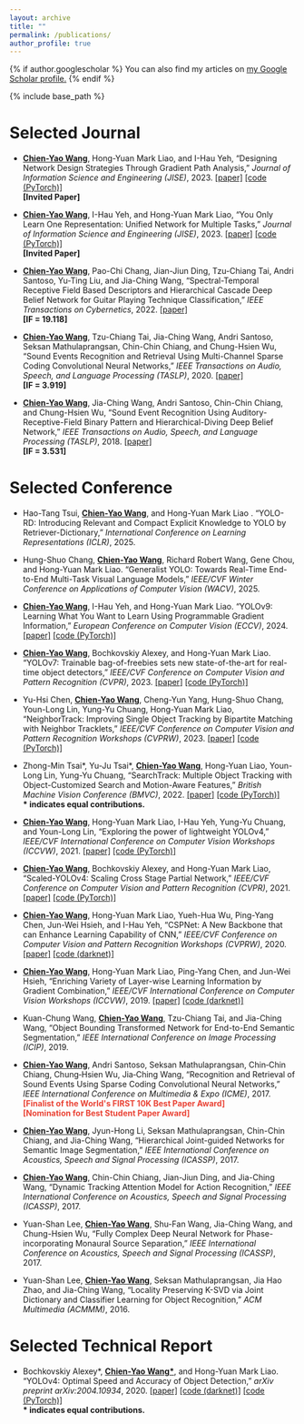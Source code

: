 ```yaml
---
layout: archive
title: ""
permalink: /publications/
author_profile: true
---
```


{% if author.googlescholar %}
  You can also find my articles on <u><a href="{{author.googlescholar}}">my Google Scholar profile</a>.</u>
{% endif %}

{% include base_path %}

Selected Journal
======
* <strong><U>Chien-Yao Wang</U></strong>, Hong-Yuan Mark Liao, and I-Hau Yeh, “Designing Network Design Strategies Through Gradient Path Analysis,” <I>Journal of Information Science and Engineering (JISE)</I>, 2023.
  <span style="color:#4285F4">[[paper]](https://jise.iis.sinica.edu.tw/JISESearch/pages/View/PaperView.jsf?keyId=190_2662)</span>
  <span style="color:#4285F4">[[code (PyTorch)]](https://github.com/WongKinYiu/yolov7)</span>
  <br> <strong>[Invited Paper]</strong>

* <strong><U>Chien-Yao Wang</U></strong>, I-Hau Yeh, and Hong-Yuan Mark Liao, “You Only Learn One Representation: Unified Network for Multiple Tasks,” <I>Journal of Information Science and Engineering (JISE)</I>, 2023. 
  <span style="color:#4285F4">[[paper]](https://jise.iis.sinica.edu.tw/JISESearch/pages/View/PaperView.jsf?keyId=190_2654)</span>
  <span style="color:#4285F4">[[code (PyTorch)]](https://github.com/WongKinYiu/yolor)</span>
  <br> <strong>[Invited Paper]</strong>

* <strong><U>Chien-Yao Wang</U></strong>, Pao-Chi Chang, Jian-Jiun Ding, Tzu-Chiang Tai, Andri Santoso, Yu-Ting Liu, and Jia-Ching Wang, “Spectral-Temporal Receptive Field Based Descriptors and Hierarchical Cascade Deep Belief Network for Guitar Playing Technique Classification,” <I>IEEE Transactions on Cybernetics</I>, 2022.
  <span style="color:#4285F4">[[paper]](https://ieeexplore.ieee.org/document/9198935)</span>
  <br> <strong>[IF = 19.118]</strong>

* <strong><U>Chien-Yao Wang</U></strong>, Tzu-Chiang Tai, Jia-Ching Wang, Andri Santoso, Seksan Mathulaprangsan, Chin-Chin Chiang, and Chung-Hsien Wu, “Sound Events Recognition and Retrieval Using Multi-Channel Sparse Coding Convolutional Neural Networks,” <I>IEEE Transactions on Audio, Speech, and Language Processing (TASLP)</I>, 2020.
  <span style="color:#4285F4">[[paper]](https://ieeexplore.ieee.org/document/8952659)</span>
  <br> <strong>[IF = 3.919]</strong>

* <strong><U>Chien-Yao Wang</U></strong>, Jia-Ching Wang, Andri Santoso, Chin-Chin Chiang, and Chung-Hsien Wu, “Sound Event Recognition Using Auditory-Receptive-Field Binary Pattern and Hierarchical-Diving Deep Belief Network,” <I>IEEE Transactions on Audio, Speech, and Language Processing (TASLP)</I>, 2018.
  <span style="color:#4285F4">[[paper]](https://ieeexplore.ieee.org/document/8007276)</span>
  <br> <strong>[IF = 3.531]</strong>

Selected Conference
======
  

* Hao-Tang Tsui, <strong><U>Chien-Yao Wang</U></strong>, and Hong-Yuan Mark Liao . “YOLO-RD: Introducing Relevant and Compact Explicit Knowledge to YOLO by Retriever-Dictionary,” <I>International Conference on Learning Representations (ICLR)</I>, 2025.

* Hung-Shuo Chang, <strong><U>Chien-Yao Wang</U></strong>, Richard Robert Wang, Gene Chou, and Hong-Yuan Mark Liao. “Generalist YOLO: Towards Real-Time End-to-End Multi-Task Visual Language Models,” <I>IEEE/CVF Winter Conference on Applications of Computer Vision (WACV)</I>, 2025.
  
* <strong><U>Chien-Yao Wang</U></strong>, I-Hau Yeh, and Hong-Yuan Mark Liao. “YOLOv9: Learning What You Want to Learn Using Programmable Gradient Information,” <I>European Conference on Computer Vision (ECCV)</I>, 2024.
  <span style="color:#4285F4">[[paper]](https://arxiv.org/abs/2402.13616)</span>
  <span style="color:#4285F4">[[code (PyTorch)]](https://github.com/WongKinYiu/yolov9)</span>
  
<!--* Kai-Wen Liang, Pin-Hsuan Li, Chung-Hsun Lo, <strong><U>Chien-Yao Wang</U></strong>, Yung-Fang Chen, Jia-Ching Wang, Pao-Chi Chang. “3D Face Reconstruction based on Weakly-Supervised Learning Morphable Face Model,” <I>IEEE International Conference on Image Processing (ICIP)</I>, 2023.
-->

* <strong><U>Chien-Yao Wang</U></strong>, Bochkovskiy Alexey, and Hong-Yuan Mark Liao. “YOLOv7: Trainable bag-of-freebies sets new state-of-the-art for real-time object detectors,” <I>IEEE/CVF Conference on Computer Vision and Pattern Recognition (CVPR)</I>, 2023.
  <span style="color:#4285F4">[[paper]](https://openaccess.thecvf.com/content/CVPR2023/html/Wang_YOLOv7_Trainable_Bag-of-Freebies_Sets_New_State-of-the-Art_for_Real-Time_Object_Detectors_CVPR_2023_paper.html)</span> 
  <span style="color:#4285F4">[[code (PyTorch)]](https://github.com/WongKinYiu/yolov7)</span>

* Yu-Hsi Chen, <strong><U>Chien-Yao Wang</U></strong>, Cheng-Yun Yang, Hung-Shuo Chang, Youn-Long Lin, Yung-Yu Chuang, Hong-Yuan Mark Liao, “NeighborTrack: Improving Single Object Tracking by Bipartite Matching with Neighbor Tracklets,” <I>IEEE/CVF Conference on Computer Vision and Pattern Recognition Workshops (CVPRW)</I>, 2023.
  <span style="color:#4285F4">[[paper]](https://openaccess.thecvf.com/content/CVPR2023W/CVSports/html/Chen_NeighborTrack_Single_Object_Tracking_by_Bipartite_Matching_With_Neighbor_Tracklets_CVPRW_2023_paper.html)</span> 
  <span style="color:#4285F4">[[code (PyTorch)]](https://github.com/franktpmvu/NeighborTrack)</span>

* Zhong-Min Tsai\*, Yu-Ju Tsai\*, <strong><U>Chien-Yao Wang</U></strong>, Hong-Yuan Liao, Youn-Long Lin, Yung-Yu Chuang, “SearchTrack: Multiple Object Tracking with Object-Customized Search and Motion-Aware Features,” <I>British Machine Vision Conference (BMVC)</I>, 2022.
  <span style="color:#4285F4">[[paper]](https://bmvc2022.mpi-inf.mpg.de/55/)</span> 
  <span style="color:#4285F4">[[code (PyTorch)]](https://github.com/qa276390/SearchTrack)</span>
  <br> <strong>\* indicates equal contributions.</strong>

* <strong><U>Chien-Yao Wang</U></strong>, Hong-Yuan Mark Liao, I-Hau Yeh, Yung-Yu Chuang, and Youn-Long Lin, “Exploring the power of lightweight YOLOv4,” <I>IEEE/CVF International Conference on Computer Vision Workshops (ICCVW)</I>, 2021.
  <span style="color:#4285F4">[[paper]](https://openaccess.thecvf.com/content/ICCV2021W/LPCV/html/Wang_Exploring_the_Power_of_Lightweight_YOLOv4_ICCVW_2021_paper.html)</span> 
  <span style="color:#4285F4">[[code (PyTorch)]](https://github.com/WongKinYiu/yolor)</span>

* <strong><U>Chien-Yao Wang</U></strong>, Bochkovskiy Alexey, and Hong-Yuan Mark Liao, “Scaled-YOLOv4: Scaling Cross Stage Partial Network,” <I>IEEE/CVF Conference on Computer Vision and Pattern Recognition (CVPR)</I>, 2021.
  <span style="color:#4285F4">[[paper]](https://openaccess.thecvf.com/content/CVPR2021/html/Wang_Scaled-YOLOv4_Scaling_Cross_Stage_Partial_Network_CVPR_2021_paper.html)</span> 
  <span style="color:#4285F4">[[code (PyTorch)]](https://github.com/WongKinYiu/ScaledYOLOv4)</span>

* <strong><U>Chien-Yao Wang</U></strong>, Hong-Yuan Mark Liao, Yueh-Hua Wu, Ping-Yang Chen, Jun-Wei Hsieh, and I-Hau Yeh, “CSPNet: A New Backbone that can Enhance Learning Capability of CNN,” <I>IEEE/CVF Conference on Computer Vision and Pattern Recognition Workshops (CVPRW)</I>, 2020.
  <span style="color:#4285F4">[[paper]](https://openaccess.thecvf.com/content_CVPRW_2020/html/w28/Wang_CSPNet_A_New_Backbone_That_Can_Enhance_Learning_Capability_of_CVPRW_2020_paper.html)</span> 
  <span style="color:#4285F4">[[code (darknet)]](https://github.com/WongKinYiu/CrossStagePartialNetworks)</span>

* <strong><U>Chien-Yao Wang</U></strong>, Hong-Yuan Mark Liao, Ping-Yang Chen, and Jun-Wei Hsieh, “Enriching Variety of Layer-wise Learning Information by Gradient Combination,” <I>IEEE/CVF International Conference on Computer Vision Workshops (ICCVW)</I>, 2019.
  <span style="color:#4285F4">[[paper]](https://openaccess.thecvf.com/content_ICCVW_2019/html/LPCV/Wang_Enriching_Variety_of_Layer-Wise_Learning_Information_by_Gradient_Combination_ICCVW_2019_paper.html)</span> 
  <span style="color:#4285F4">[[code (darknet)]](https://github.com/WongKinYiu/PartialResidualNetworks)</span>

<!--* <strong><U>Chien-Yao Wang</U></strong>, Pei-Sin Liaw, Kai-Wen Liang, Jai-Ching Wang, and Pao-Chi Chang, “Video Captioning Based on Joint Image-Audio Deep Learning Techniques,” <I>IEEE International Conference on Consumer Electronics – Berlin (ICCE-Berlin)</I>, 2019.
-->

* Kuan-Chung Wang, <strong><U>Chien-Yao Wang</U></strong>, Tzu-Chiang Tai, and Jia-Ching Wang, “Object Bounding Transformed Network for End-to-End Semantic Segmentation,” <I>IEEE International Conference on Image Processing (ICIP)</I>, 2019.

<!--* Fattah Azzuhry Rahadian, Wahyono Wahyono, Agus Harjoko, Jia-Ching Wang, and <strong><U>Chien-Yao Wang</U></strong>, “CoNet: Compact and Low-Cost CNN for Image Classification,” <I>IEEE International Conference on Consumer Electronics - Taiwan (ICCE-TW)</I>, 2019.
-->

<!--* Yu-Chi Wu, Pao-Chi Chang, <strong><U>Chien-Yao Wang</U></strong>, and Jia-Ching Wang, “Asymmetric Kernel Convolutional Neural Network for Acoustic Scenes Classification,” <I>IEEE International Symposium on Consumer Electronics (ISCE)</I>, 2017.
-->

<!--* <strong><U>Chien-Yao Wang</U></strong>, Andri Santoso, and Jia-Ching Wang, “Acoustic Scene Classification Using Self-Determination Convolutional Neural Network,” <I>Asia-Pacific Signal and Information Processing Association (APSIPA)</I>, 2017.
-->

* <strong><U>Chien-Yao Wang</U></strong>, Andri Santoso, Seksan Mathulaprangsan, Chin‑Chin Chiang, Chung‑Hsien Wu, Jia‑Ching Wang, “Recognition and Retrieval of Sound Events Using Sparse Coding Convolutional Neural Networks,” <I>IEEE International Conference on Multimedia & Expo (ICME)</I>, 2017.
  <br> <strong><span style="color:#EA4335">[Finalist of the World's FIRST 10K Best Paper Award]</span></strong>
  <br> <strong><span style="color:#EA4335">[Nomination for Best Student Paper Award]</span></strong>

<!--* Po‑Jen Chen, Jian‑Jiun Ding, Hung‑Wei Hsu, <strong><U>Chien-Yao Wang</U></strong>, and Jia‑Ching Wang, “Improved Convolutional Neural Network Based Scene Classification using Long Short‐Term Memory and Label Relations,” <I>IEEE International Conference on Multimedia & Expo Workshops (ICMEW)</I>, 2017.
-->

<!--* Yu-Cheng Liu, Jian-Jiun Ding, Yao-Jen Chang, <strong><U>Chien-Yao Wang</U></strong>, and Jia-Ching Wang, “Action Recognition Using Three Dimension Convolution and Long Short Term Memory,” <I>IEEE International Conference on Consumer Electronics - Taiwan (ICCE-TW)</I>, 2017.
-->

* <strong><U>Chien-Yao Wang</U></strong>, Jyun-Hong Li, Seksan Mathulaprangsan, Chin-Chin Chiang, and Jia-Ching Wang, “Hierarchical Joint-guided Networks for Semantic Image Segmentation,” <I>IEEE International Conference on Acoustics, Speech and Signal Processing (ICASSP)</I>, 2017.

* <strong><U>Chien-Yao Wang</U></strong>, Chin-Chin Chiang, Jian-Jiun Ding, and Jia-Ching Wang, “Dynamic Tracking Attention Model for Action Recognition,” <I>IEEE International Conference on Acoustics, Speech and Signal Processing (ICASSP)</I>, 2017.

* Yuan-Shan Lee, <strong><U>Chien-Yao Wang</U></strong>, Shu-Fan Wang, Jia-Ching Wang, and Chung-Hsien Wu, “Fully Complex Deep Neural Network for Phase-incorporating Monaural Source Separation,” <I>IEEE International Conference on Acoustics, Speech and Signal Processing (ICASSP)</I>, 2017.

<!--* <strong><U>Chien-Yao Wang</U></strong>, Seksan Mathulaprangsan, Bo-Wei Chen, Yu-Hao Chin, Jing-Jia Shiu, Yu-San Lin, and Jia-Ching Wang, “Robust Face Verification via Bayesian Sparse Representation,” <I>Asia-Pacific Signal and Information Processing Association (APSIPA)</I>, 2016.
-->

* Yuan-Shan Lee, <strong><U>Chien-Yao Wang</U></strong>, Seksan Mathulaprangsan, Jia Hao Zhao, and Jia-Ching Wang, “Locality Preserving K-SVD via Joint Dictionary and Classifier Learning for Object Recognition,” <I>ACM Multimedia (ACMMM)</I>, 2016.

<!--* Chang-Di Huang, <strong><U>Chien-Yao Wang</U></strong>, and Jia-Ching Wang, “Human Action Recognition System for Elderly and Children Care Using Three Stream ConvNet,” <I>International Conference on Orange Technologies (ICOT)</I>, 2015.
-->

<!--* Seksan Mathulaprangsan, <strong><U>Chien-Yao Wang</U></strong>, Aufaclav Zatu Kusum, Tzu-Chiang Tai, and Jia-Ching Wang, “A Survey of Visual Lip Reading and Lip-Password Verification,” <I>International Conference on Orange Technologies (ICOT)</I>, 2015.
-->

<!--* Ari Hernawan, Yuan-Shan Lee, Andri Santoso, <strong><U>Chien-Yao Wang</U></strong>, and Jia-Ching Wang, “Bayesian Sensing Hidden Markov Model for Hand Gesture Recognition,” <I>ASE International Conference on Social Informatics</I>, 2015.
-->

<!--* Aufaclav Zatu Kusuma Frisky, <strong><U>Chien-Yao Wang</U></strong>, Andri Santoso, and Jia-Ching Wang, “Lip-Based Visual Speech Recognition System,” <I>IEEE International Carnahan Conference on Security Technology (ICCST)</I>, 2015.
-->

<!--* Andri Santoso, <strong><U>Chien-Yao Wang</U></strong>, Tzu-Chiang Tai, and Jia-Ching Wang, “Kernel Sparse Representation Classifier with Center Enhanced SPM for Vehicle Classification,” <I>IEEE Computer Software and Applications Conference (COMPSAC)</I>, 2015.
-->

<!--* <strong><U>Chien-Yao Wang</U></strong>, Min Shih, Tzu-Chiang Tai, Po-Chuan Lin, Shih-Ting Huang, Jia-Hao Zhao, and Jia-Ching Wang, “VLSI Design for SC-Based Speaker Recognition,” <I>IEEE International Conference on Industry Electronic Application (ICIEA)</I>, 2015.
-->

<!--* <strong><U>Chien-Yao Wang</U></strong>, Yu-Hao Chin, Tzu-Chiang Tai, David Gunawan, and Jia-Ching Wang, “Automatic Recognition of Audio Event Using Dynamic Local Binary Patterns,” <I>IEEE International Conference on Consumer Electronics-Taiwan (ICCE-TW)</I>, 2015.
-->
  

Selected Technical Report
======
* Bochkovskiy Alexey\*, <strong><U>Chien-Yao Wang*</U></strong>, and Hong-Yuan Mark Liao. “YOLOv4: Optimal Speed and Accuracy of Object Detection,” <I>arXiv preprint arXiv:2004.10934</I>, 2020.
  <span style="color:#4285F4">[[paper]](https://arxiv.org/abs/2004.10934)</span>
  <span style="color:#4285F4">[[code (darknet)]](https://github.com/AlexeyAB/darknet)</span>
  <span style="color:#4285F4">[[code (PyTorch)]](https://github.com/WongKinYiu/PyTorch_YOLOv4)</span>
  <br> <strong>\* indicates equal contributions.</strong>
